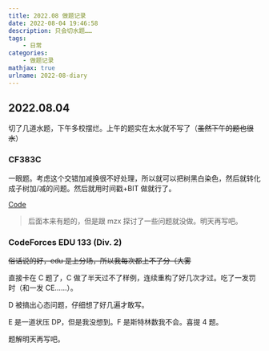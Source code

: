 ```yaml
---
title: 2022.08 做题记录
date: 2022-08-04 19:46:58
description: 只会切水题……
tags:
	- 日常
categories:
	- 做题记录
mathjax: true
urlname: 2022-08-diary
---
```


## 2022.08.04

切了几道水题，下午多校摆烂。上午的题实在太水就不写了（~~虽然下午的题也很水~~）

### CF383C

一眼题。考虑这个交错加减换很不好处理，所以就可以把树黑白染色，然后就转化成子树加/减的问题。然后就用时间戳+BIT 做就行了。

[Code](https://codeforces.com/contest/383/submission/166915726)

> 后面本来有题的，但是跟 mzx 探讨了一些问题就没做。明天再写吧。

### CodeForces EDU 133 (Div. 2)


~~俗话说的好，edu 是上分场，所以我每次都上不了分（大雾~~

直接卡在 C 题了，C 做了半天过不了样例，连续重构了好几次才过。吃了一发罚时（和一发 CE……）。

D 被搞出心态问题，仔细想了好几遍才敢写。

E 是一道状压 DP，但是我没想到。F 是斯特林数我不会。喜提 $4$ 题。

题解明天再写吧。
